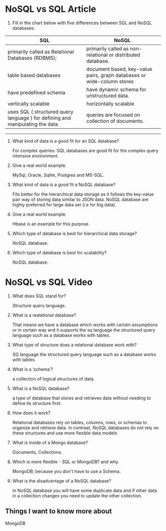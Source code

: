 # NoSQL vs SQL Article

1. Fill in the chart below with five differences between SQL and NoSQL databases:

|SQL                                                |NoSQL                                                      |
|---------------------------------------------------|--------------------------------------------------------------|
|primarily called as Relational Databases (RDBMS); |primarily called as non-relational or distributed database.   |
|table based databases                  |document based, key-value pairs, graph databases or  wide-column stores
|have predefined schema                  |have dynamic schema for unstructured data.|
|vertically scalable |horizontally scalable|
|uses SQL ( structured query language ) for defining and manipulating the data| queries are focused on collection of documents.| Sometimes it is also called as UnQL (Unstructured Query Language).|
----------------------------------------------------------

1. What kind of data is a good fit for an SQL database?

    For complex queries: SQL databases are good fit for the complex query intensive environment.

2. Give a real world example.

    MySql, Oracle, Sqlite, Postgres and MS-SQL.

3. What kind of data is a good fit a NoSQL database?

    Fits better for the hierarchical data storage as it follows the key-value pair way of storing data similar to JSON data. NoSQL database are highly preferred for large data set (i.e for big data).

4. Give a real world example.

    Hbase is an example for this purpose.

5. Which type of database is best for hierarchical data storage?

    NoSQL database.

6. Which type of database is best for scalability?

    NoSQL database.

# NoSQL vs SQL Video

1. What does SQL stand for?

    Structure query language.

2. What is a realational database?

    That means we have a database which works with certain assumptions or in certain way and it supports the sq language the structured query language such as a database works with tables.

3. What type of structure does a relational database work with?

    SQ language the structured query language such as a database works with tables.

4. What is a ‘schema’?

    a collection of logical structures of data.

5. What is a NoSQL database?

    a type of database that stores and retrieves data without needing to define its structure first.

6. How does it work?

    Relational databases rely on tables, columns, rows, or schemas to organize and retrieve data. In contrast, NoSQL databases do not rely on these structures and use more flexible data models.

7. What is inside of a Mongo database?

    Documents, Collections.

8. Which is more flexible - SQL or MongoDB? and why.

    MongoDB; because you don't have to use a Schema.

9. What is the disadvantage of a NoSQL database?

    In NoSQL database you will have some duplicate data and if other data in a collection changes you need to update the other collection.

## Things I want to know more about

MongoDB
